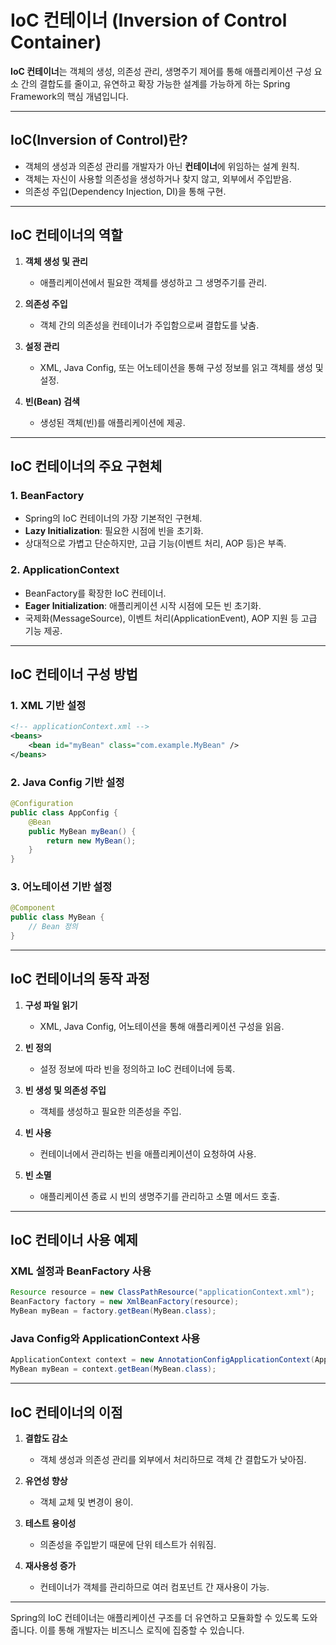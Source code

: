# IoC 컨테이너 (Inversion of Control Container)

**IoC 컨테이너**는 객체의 생성, 의존성 관리, 생명주기 제어를 통해 애플리케이션 구성 요소 간의 결합도를 줄이고, 유연하고 확장 가능한 설계를 가능하게 하는 Spring Framework의 핵심 개념입니다.

---

## IoC(Inversion of Control)란?
- 객체의 생성과 의존성 관리를 개발자가 아닌 **컨테이너**에 위임하는 설계 원칙.
- 객체는 자신이 사용할 의존성을 생성하거나 찾지 않고, 외부에서 주입받음.
- 의존성 주입(Dependency Injection, DI)을 통해 구현.

---

## IoC 컨테이너의 역할
1. **객체 생성 및 관리**
   - 애플리케이션에서 필요한 객체를 생성하고 그 생명주기를 관리.
   
2. **의존성 주입**
   - 객체 간의 의존성을 컨테이너가 주입함으로써 결합도를 낮춤.

3. **설정 관리**
   - XML, Java Config, 또는 어노테이션을 통해 구성 정보를 읽고 객체를 생성 및 설정.

4. **빈(Bean) 검색**
   - 생성된 객체(빈)를 애플리케이션에 제공.

---

## IoC 컨테이너의 주요 구현체

### 1. BeanFactory
- Spring의 IoC 컨테이너의 가장 기본적인 구현체.
- **Lazy Initialization**: 필요한 시점에 빈을 초기화.
- 상대적으로 가볍고 단순하지만, 고급 기능(이벤트 처리, AOP 등)은 부족.

### 2. ApplicationContext
- BeanFactory를 확장한 IoC 컨테이너.
- **Eager Initialization**: 애플리케이션 시작 시점에 모든 빈 초기화.
- 국제화(MessageSource), 이벤트 처리(ApplicationEvent), AOP 지원 등 고급 기능 제공.

---

## IoC 컨테이너 구성 방법

### 1. XML 기반 설정
```xml
<!-- applicationContext.xml -->
<beans>
    <bean id="myBean" class="com.example.MyBean" />
</beans>
```

### 2. Java Config 기반 설정
```java
@Configuration
public class AppConfig {
    @Bean
    public MyBean myBean() {
        return new MyBean();
    }
}
```

### 3. 어노테이션 기반 설정
```java
@Component
public class MyBean {
    // Bean 정의
}
```

---

## IoC 컨테이너의 동작 과정
1. **구성 파일 읽기**
   - XML, Java Config, 어노테이션을 통해 애플리케이션 구성을 읽음.
   
2. **빈 정의**
   - 설정 정보에 따라 빈을 정의하고 IoC 컨테이너에 등록.
   
3. **빈 생성 및 의존성 주입**
   - 객체를 생성하고 필요한 의존성을 주입.

4. **빈 사용**
   - 컨테이너에서 관리하는 빈을 애플리케이션이 요청하여 사용.

5. **빈 소멸**
   - 애플리케이션 종료 시 빈의 생명주기를 관리하고 소멸 메서드 호출.

---

## IoC 컨테이너 사용 예제

### XML 설정과 BeanFactory 사용
```java
Resource resource = new ClassPathResource("applicationContext.xml");
BeanFactory factory = new XmlBeanFactory(resource);
MyBean myBean = factory.getBean(MyBean.class);
```

### Java Config와 ApplicationContext 사용
```java
ApplicationContext context = new AnnotationConfigApplicationContext(AppConfig.class);
MyBean myBean = context.getBean(MyBean.class);
```

---

## IoC 컨테이너의 이점
1. **결합도 감소**
   - 객체 생성과 의존성 관리를 외부에서 처리하므로 객체 간 결합도가 낮아짐.

2. **유연성 향상**
   - 객체 교체 및 변경이 용이.
   
3. **테스트 용이성**
   - 의존성을 주입받기 때문에 단위 테스트가 쉬워짐.
   
4. **재사용성 증가**
   - 컨테이너가 객체를 관리하므로 여러 컴포넌트 간 재사용이 가능.

---

Spring의 IoC 컨테이너는 애플리케이션 구조를 더 유연하고 모듈화할 수 있도록 도와줍니다. 이를 통해 개발자는 비즈니스 로직에 집중할 수 있습니다.
